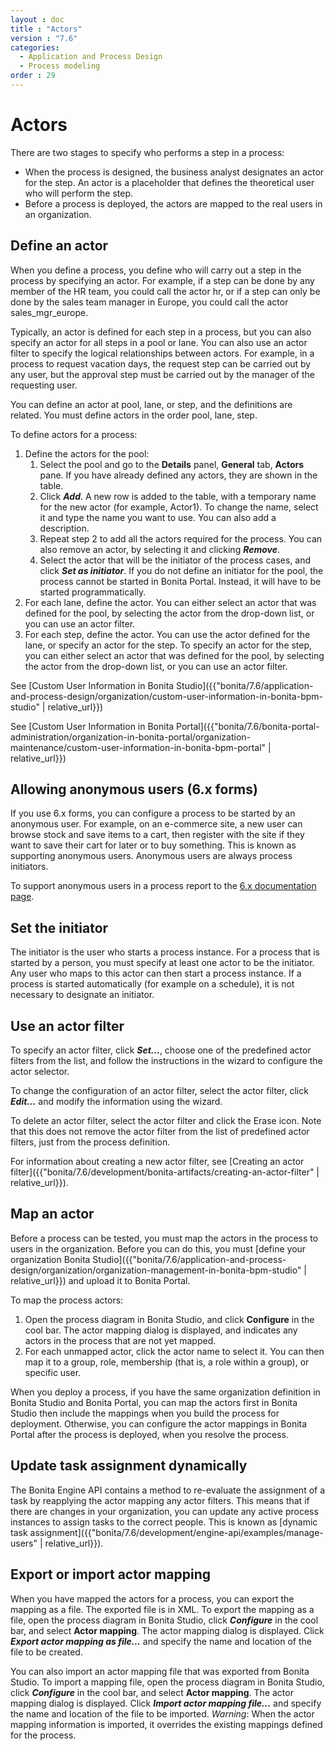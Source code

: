 ```yaml
---
layout : doc
title : "Actors"
version : "7.6"
categories:
  - Application and Process Design
  - Process modeling
order : 29
---
```

# Actors

There are two stages to specify who performs a step in a process:

* When the process is designed, the business analyst designates an actor for the step. An actor is a placeholder that defines the theoretical user who will perform the step.
* Before a process is deployed, the actors are mapped to the real users in an organization.

## Define an actor

When you define a process, you define who will carry out a step in the process by specifying an actor. For example, if a step can be done by any member of the HR team, you could call the actor hr, or if a step can only be done by the sales team manager in Europe, you
could call the actor sales\_mgr\_europe.

Typically, an actor is defined for each step in a process, but you can also specify an actor for all steps in a pool or lane. You can
also use an actor filter to specify the logical relationships between actors. For example, in a process to request vacation days, the request step can be carried out by any user, but the approval step must be carried out by the manager of the requesting user.

You can define an actor at pool, lane, or step, and the definitions are related. You must define actors in the order pool, lane, step.

To define actors for a process:

1. Define the actors for the pool:
     1. Select the  pool and go to the **Details** panel, **General** tab, **Actors** pane. If you have already defined any actors, they are shown in the table. 
     2. Click **_Add_**. A new row is added to the table, with a temporary name for the new actor (for example, Actor1). To change the
name, select it and type the name you want to use. You can also add a description.
     3. Repeat step 2 to add all the actors required for the process. You can also remove an actor, by selecting it and clicking **_Remove_**.
     4. Select the actor that will be the initiator of the process cases, and click **_Set as initiator_**. If you do not define an initiator for the pool, the process cannot be started in Bonita Portal. Instead, it will have to be started programmatically.
2. For each lane, define the actor. You can either select an actor that was defined for the pool, by selecting the actor from the drop-down list, or you can use an actor filter.
3. For each step, define the actor. You can use the actor defined for the lane, or specify an actor for the step. To specify an actor for the step, you can either select an actor that was defined for the pool, by selecting the actor from the drop-down list, or you can use an actor filter.

See [Custom User Information in Bonita Studio]({{"bonita/7.6/application-and-process-design/organization/custom-user-information-in-bonita-bpm-studio" | relative_url}})

See [Custom User Information in Bonita Portal]({{"bonita/7.6/bonita-portal-administration/organization-in-bonita-portal/organization-maintenance/custom-user-information-in-bonita-bpm-portal" | relative_url}})

## Allowing anonymous users (6.x forms)

If you use 6.x forms, you can configure a process to be started by an anonymous user. For example, on an e-commerce site,
a new user can browse stock and save items to a cart, then register with the site if they want to save
their cart for later or to buy something. This is known as supporting anonymous users. Anonymous users are always process initiators.

To support anonymous users in a process report to the [6.x documentation page](http://documentation.bonitasoft.com/actors-859#Allowing%20anonymous%20users).

## Set the initiator

The initiator is the user who starts a process instance. For a process that is started by a person, you must specify at least one actor to be the initiator. Any user who maps to this actor can then start a process instance. If a process is started automatically (for example on a schedule), it is not necessary to designate an initiator.

## Use an actor filter

To specify an actor filter, click **_Set..._**, choose one of the predefined actor filters from the list, and follow the instructions in the wizard to configure the actor selector. 

To change the configuration of an actor filter, select the actor filter, click **_Edit..._** and modify the information using the wizard.

To delete an actor filter, select the actor filter and click the Erase icon. Note that this does not remove the actor filter from the list of predefined actor filters, just from the process definition.

For information about creating a new actor filter, see [Creating an actor filter]({{"bonita/7.6/development/bonita-artifacts/creating-an-actor-filter" | relative_url}}).

## Map an actor

Before a process can be tested, you must map the actors in the process to users in the organization. Before you can do this, you must
[define your organization Bonita Studio]({{"bonita/7.6/application-and-process-design/organization/organization-management-in-bonita-bpm-studio" | relative_url}}) and upload it to Bonita Portal.

To map the process actors:

1. Open the process diagram in Bonita Studio, and click **Configure** in the cool bar. The actor mapping dialog is displayed, and
indicates any actors in the process that are not yet mapped.
2. For each unmapped actor, click the actor name to select it. You can then map it to a group, role, membership (that is, a role within a group), or specific user.

When you deploy a process, if you have the same organization definition in Bonita Studio and Bonita Portal, you can map the actors first in Bonita Studio then include the mappings when you build the process for deployment. Otherwise, you can configure the actor mappings in Bonita Portal after the process is deployed, when you resolve the process.

## Update task assignment dynamically

The Bonita Engine API contains a method to re-evaluate the assignment of a task by reapplying the actor mapping any actor filters. 
This means that if there are changes in your organization, you can update any active process instances to assign tasks to the correct people. This is known as [dynamic task assignment]({{"bonita/7.6/development/engine-api/examples/manage-users" | relative_url}}).

## Export or import actor mapping

When you have mapped the actors for a process, you can export the mapping as a file. The exported file is in XML. To export the mapping as a file, open the process diagram in Bonita Studio, click **_Configure_** in the cool bar, and select **Actor mapping**. The actor mapping dialog is displayed. Click **_Export actor mapping as file..._** and specify the name and location of the file to be
created.

You can also import an actor mapping file that was exported from Bonita Studio. To import a mapping file, open the process diagram
in Bonita Studio, click **_Configure_** in the cool bar, and select **Actor mapping**. The actor mapping dialog is displayed. Click **_Import actor mapping file..._** and specify the name and location of the file to be imported. _Warning_: When the actor mapping information is imported, it overrides the existing mappings defined for the process.
